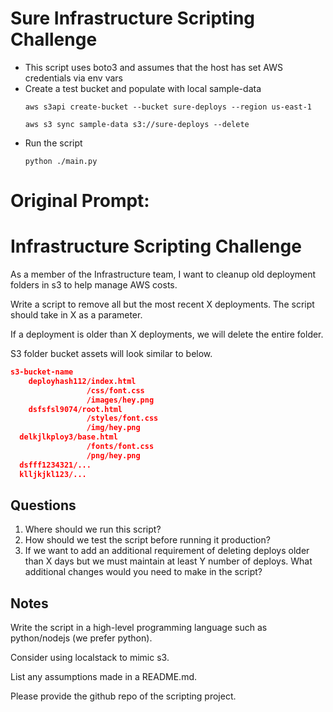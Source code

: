 # Sure Infrastructure Scripting Challenge

* This script uses boto3 and assumes that the host has set AWS credentials via env vars
* Create a test bucket and populate with local sample-data
  ```
  aws s3api create-bucket --bucket sure-deploys --region us-east-1
  ```
  ```
  aws s3 sync sample-data s3://sure-deploys --delete
  ```
* Run the script
  ```
  python ./main.py
  ```

# Original Prompt:
# Infrastructure Scripting Challenge

As a member of the Infrastructure team, I want to cleanup old deployment folders in s3 to help manage AWS costs.

Write a script to remove all but the most recent X deployments. The script should take in X as a parameter.

If a deployment is older than X deployments, we will delete the entire folder.

S3 folder bucket assets will look similar to below. 

```json
s3-bucket-name
	deployhash112/index.html
				 /css/font.css
				 /images/hey.png 
	dsfsfsl9074/root.html
				 /styles/font.css
				 /img/hey.png 
  delkjlkploy3/base.html
				 /fonts/font.css
				 /png/hey.png 
  dsfff1234321/...
  klljkjkl123/...
```

## Questions

1. Where should we run this script? 
2. How should we test the script before running it production?
3. If we want to add an additional requirement of deleting deploys older than X days but we must maintain at least Y number of deploys. What additional changes would you need to make in the script?

## Notes

Write the script in a high-level programming language such as python/nodejs (we prefer python).

Consider using localstack to mimic s3.

List any assumptions made in a README.md.

Please provide the github repo of the scripting project.